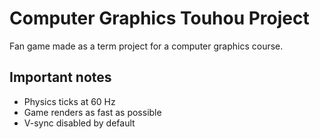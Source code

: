 # Computer Graphics Touhou Project

Fan game made as a term project for a computer graphics course.

## Important notes
- Physics ticks at 60 Hz
- Game renders as fast as possible
- V-sync disabled by default

